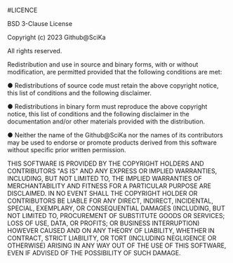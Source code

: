#LICENCE

BSD 3-Clause License

Copyright (c) 2023 Github@SciKa

All rights reserved.

Redistribution and use in source and binary forms, with or without modification, are permitted provided that the following conditions are met:


● Redistributions of source code must retain the above copyright notice, this list of conditions and the following disclaimer.

● Redistributions in binary form must reproduce the above copyright notice, this list of conditions and the following disclaimer in the documentation and/or other materials provided with the distribution.

● Neither the name of the Github@SciKa nor the names of its contributors may be used to endorse or promote products derived from this software without specific prior written permission.


THIS SOFTWARE IS PROVIDED BY THE COPYRIGHT HOLDERS AND CONTRIBUTORS "AS IS" AND ANY EXPRESS OR IMPLIED WARRANTIES, INCLUDING, BUT NOT LIMITED TO, THE IMPLIED WARRANTIES OF MERCHANTABILITY AND FITNESS FOR A PARTICULAR PURPOSE ARE DISCLAIMED. IN NO EVENT SHALL THE COPYRIGHT HOLDER OR CONTRIBUTORS BE LIABLE FOR ANY DIRECT, INDIRECT, INCIDENTAL, SPECIAL, EXEMPLARY, OR CONSEQUENTIAL DAMAGES (INCLUDING, BUT NOT LIMITED TO, PROCUREMENT OF SUBSTITUTE GOODS OR SERVICES; LOSS OF USE, DATA, OR PROFITS; OR BUSINESS INTERRUPTION) HOWEVER CAUSED AND ON ANY THEORY OF LIABILITY, WHETHER IN CONTRACT, STRICT LIABILITY, OR TORT (INCLUDING NEGLIGENCE OR OTHERWISE) ARISING IN ANY WAY OUT OF THE USE OF THIS SOFTWARE, EVEN IF ADVISED OF THE POSSIBILITY OF SUCH DAMAGE.
